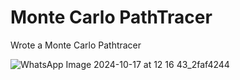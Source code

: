 # Monte Carlo PathTracer
Wrote a Monte Carlo Pathtracer

![WhatsApp Image 2024-10-17 at 12 16 43_2faf4244](https://github.com/user-attachments/assets/bd84e186-8512-4ea1-a025-fa0426ac3807)
